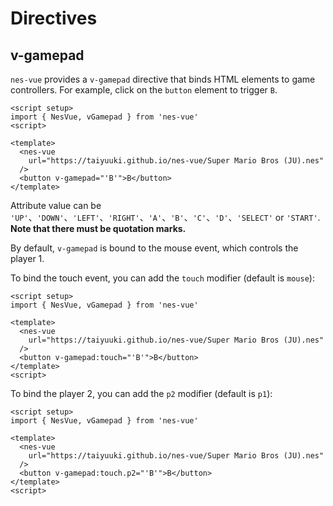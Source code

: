 # Directives

## v-gamepad

`nes-vue` provides a `v-gamepad` directive that binds HTML elements to game controllers. For example, click on the `button` element to trigger `B`.

```vue
<script setup>
import { NesVue, vGamepad } from 'nes-vue'
<script>

<template>
  <nes-vue
    url="https://taiyuuki.github.io/nes-vue/Super Mario Bros (JU).nes"
  />
  <button v-gamepad="'B'">B</button>
</template>
```

Attribute value can be `'UP'`、`'DOWN'`、`'LEFT'`、`'RIGHT'`、`'A'`、`'B'`、`'C'`、`'D'`、`'SELECT'` or `'START'`. **Note that there must be quotation marks.**

By default, `v-gamepad` is bound to the mouse event, which controls the player 1.

To bind the touch event, you can add the `touch` modifier (default is `mouse`):

```vue
<script setup>
import { NesVue, vGamepad } from 'nes-vue'

<template>
  <nes-vue
    url="https://taiyuuki.github.io/nes-vue/Super Mario Bros (JU).nes"
  />
  <button v-gamepad:touch="'B'">B</button>
</template>
<script>
```

To bind the player 2, you can add the `p2` modifier (default is `p1`):

```vue
<script setup>
import { NesVue, vGamepad } from 'nes-vue'

<template>
  <nes-vue
    url="https://taiyuuki.github.io/nes-vue/Super Mario Bros (JU).nes"
  />
  <button v-gamepad:touch.p2="'B'">B</button>
</template>
<script>
```